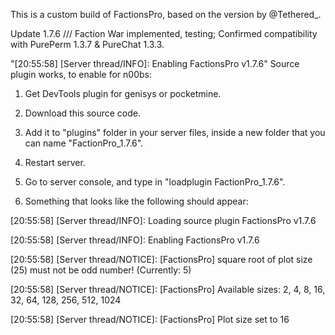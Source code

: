 This is a custom build of FactionsPro, based on the version by @Tethered_.

Update 1.7.6 /// Faction War implemented, testing; Confirmed compatibility with PurePerm 1.3.7 & PureChat 1.3.3.

"[20:55:58] [Server thread/INFO]: Enabling FactionsPro v1.7.6" Source plugin works, to enable for n00bs:

1. Get DevTools plugin for genisys or pocketmine.

2. Download this source code.

3. Add it to "plugins" folder in your server files, inside a new folder that you can name "FactionPro_1.7.6".

4. Restart server.

6. Go to server console, and type in "loadplugin FactionPro_1.7.6".

7. Something that looks like the following should appear:

[20:55:58] [Server thread/INFO]: Loading source plugin FactionsPro v1.7.6

[20:55:58] [Server thread/INFO]: Enabling FactionsPro v1.7.6

[20:55:58] [Server thread/NOTICE]: [FactionsPro] square root of plot size (25) must not be odd number! (Currently: 5)

[20:55:58] [Server thread/NOTICE]: [FactionsPro] Available sizes: 2, 4, 8, 16, 32, 64, 128, 256, 512, 1024

[20:55:58] [Server thread/NOTICE]: [FactionsPro] Plot size set to 16
